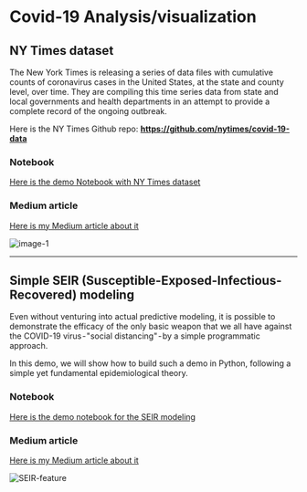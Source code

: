 # Covid-19 Analysis/visualization

## NY Times dataset
The New York Times is releasing a series of data files with cumulative counts of coronavirus cases in the United States, at the state and county level, over time. They are compiling this time series data from state and local governments and health departments in an attempt to provide a complete record of the ongoing outbreak.

Here is the NY Times Github repo: **https://github.com/nytimes/covid-19-data**

### Notebook
[Here is the demo Notebook with NY Times dataset](https://github.com/tirthajyoti/Covid-19-analysis/blob/master/Notebook/NYTCovid-test.ipynb)

### Medium article
[Here is my Medium article about it](https://towardsdatascience.com/analyze-ny-times-covid-19-dataset-86c802164210)

![image-1](https://raw.githubusercontent.com/tirthajyoti/Covid-19-analysis/master/images/NYT-Covid-collage.png)

---

## Simple SEIR (Susceptible-Exposed-Infectious-Recovered) modeling
Even without venturing into actual predictive modeling, it is possible to demonstrate the efficacy of the only basic weapon that we all have against the COVID-19 virus - "social distancing" - by a simple programmatic approach.

In this demo, we will show how to build such a demo in Python, following a simple yet fundamental epidemiological theory.

### Notebook
[Here is the demo notebook for the SEIR modeling](https://github.com/tirthajyoti/Covid-19-analysis/blob/master/Notebook/SEIR-demo.ipynb)

### Medium article
[Here is my Medium article about it](https://towardsdatascience.com/simple-modeling-of-flattening-the-curve-and-lifting-lockdown-1a774a248e68)

![SEIR-feature](https://raw.githubusercontent.com/tirthajyoti/Covid-19-analysis/master/images/SEIR-feature-image.png)
